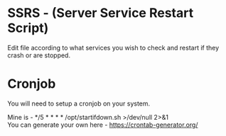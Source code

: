 # SSRS - (Server Service Restart Script)
Edit file according to what services you wish to check and restart if they crash or are stopped.

# Cronjob
You will need to setup a cronjob on your system.

Mine is - */5 * * * * /opt/startifdown.sh >/dev/null 2>&1 <br/>
You can generate your own here - https://crontab-generator.org/

